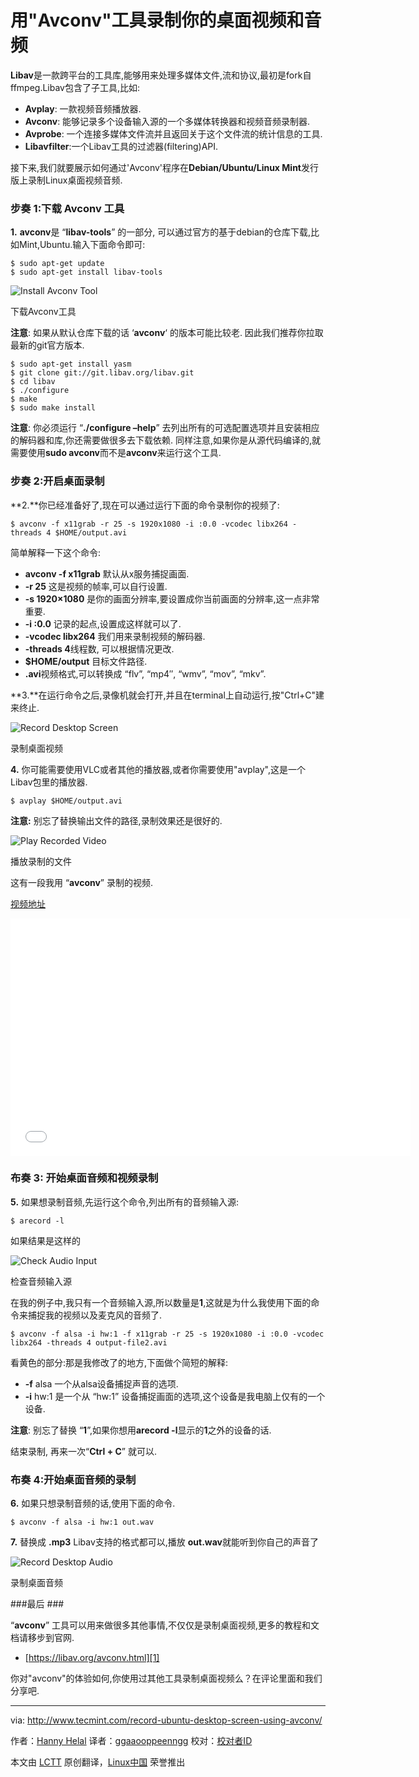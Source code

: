 用"Avconv"工具录制你的桌面视频和音频
================================================================================
**Libav**是一款跨平台的工具库,能够用来处理多媒体文件,流和协议,最初是fork自ffmpeg.Libav包含了子工具,比如:

- **Avplay**: 一款视频音频播放器.
- **Avconv**: 能够记录多个设备输入源的一个多媒体转换器和视频音频录制器.
- **Avprobe**: 一个连接多媒体文件流并且返回关于这个文件流的统计信息的工具.
- **Libavfilter**:一个Libav工具的过滤器(filtering)API.

接下来,我们就要展示如何通过'Avconv'程序在**Debian/Ubuntu/Linux Mint**发行版上录制Linux桌面视频音频.
### 步奏 1:下载 Avconv 工具 ###

**1.** **avconv**是 “**libav-tools**” 的一部分, 可以通过官方的基于debian的仓库下载,比如Mint,Ubuntu.输入下面命令即可:

    $ sudo apt-get update
    $ sudo apt-get install libav-tools

![Install Avconv Tool](http://www.tecmint.com/wp-content/uploads/2014/11/Install-avconv-tool.jpeg)

下载Avconv工具

**注意**: 如果从默认仓库下载的话 ‘**avconv**‘ 的版本可能比较老. 因此我们推荐你拉取最新的git官方版本.

    $ sudo apt-get install yasm
    $ git clone git://git.libav.org/libav.git
    $ cd libav
    $ ./configure
    $ make
    $ sudo make install

**注意**: 你必须运行 “**./configure –help**” 去列出所有的可选配置选项并且安装相应的解码器和库,你还需要做很多去下载依赖.
同样注意,如果你是从源代码编译的,就需要使用**sudo avconv**而不是**avconv**来运行这个工具.

### 步奏 2:开启桌面录制 ###

**2.**你已经准备好了,现在可以通过运行下面的命令录制你的视频了:

    $ avconv -f x11grab -r 25 -s 1920x1080 -i :0.0 -vcodec libx264 -threads 4 $HOME/output.avi

简单解释一下这个命令:

- **avconv -f x11grab** 默认从x服务捕捉画面.
- **-r 25** 这是视频的帧率,可以自行设置.
- **-s 1920×1080** 是你的画面分辨率,要设置成你当前画面的分辨率,这一点非常重要.
- **-i :0.0** 记录的起点,设置成这样就可以了.
- **-vcodec libx264** 我们用来录制视频的解码器.
- **-threads 4**线程数, 可以根据情况更改.
- **$HOME/output** 目标文件路径.
- **.avi**视频格式,可以转换成 “flv”, “mp4″, “wmv”, “mov”, “mkv”.

**3.**在运行命令之后,录像机就会打开,并且在terminal上自动运行,按"Ctrl+C"建来终止. 

![Record Desktop Screen](http://www.tecmint.com/wp-content/uploads/2014/11/Record-Desktop-Screen.jpeg)

录制桌面视频

**4.** 你可能需要使用VLC或者其他的播放器,或者你需要使用"avplay",这是一个Libav包里的播放器.

    $ avplay $HOME/output.avi

**注意:** 别忘了替换输出文件的路径,录制效果还是很好的.

![Play Recorded Video](http://www.tecmint.com/wp-content/uploads/2014/11/Play-Recorded-Video.jpeg)

播放录制的文件

这有一段我用 “**avconv**” 录制的视频.

[视频地址](http://www.youtube.com/embed/g1FEh4wByGE)

<iframe width="640" height="380" frameborder="0" allowfullscreen="allowfullscreen" src="//www.youtube.com/embed/g1FEh4wByGE"></iframe>

### 布奏 3: 开始桌面音频和视频录制 ###

**5.** 如果想录制音频,先运行这个命令,列出所有的音频输入源:

    $ arecord -l

如果结果是这样的

![Check Audio Input](http://www.tecmint.com/wp-content/uploads/2014/11/Check-Audio-Input.png)

检查音频输入源

在我的例子中,我只有一个音频输入源,所以数量是**1**,这就是为什么我使用下面的命令来捕捉我的视频以及麦克风的音频了.

    $ avconv -f alsa -i hw:1 -f x11grab -r 25 -s 1920x1080 -i :0.0 -vcodec libx264 -threads 4 output-file2.avi

看黄色的部分:那是我修改了的地方,下面做个简短的解释:
- **-f** alsa 一个从alsa设备捕捉声音的选项.
- **-i** hw:1 是一个从 “hw:1” 设备捕捉画面的选项,这个设备是我电脑上仅有的一个设备.

**注意**: 别忘了替换 “**1**”,如果你想用**arecord -l**显示的**1**之外的设备的话.

结束录制, 再来一次“**Ctrl + C**” 就可以.

### 布奏 4:开始桌面音频的录制 ###

**6.**  如果只想录制音频的话,使用下面的命令.

    $ avconv -f alsa -i hw:1 out.wav

**7.** 替换成 **.mp3** Libav支持的格式都可以,播放 **out.wav**就能听到你自己的声音了

![Record Desktop Audio](http://www.tecmint.com/wp-content/uploads/2014/11/Record-Desktop-Audio.png)

录制桌面音频

###最后 ###

“**avconv**” 工具可以用来做很多其他事情,不仅仅是录制桌面视频,更多的教程和文档请移步到官网.

- [https://libav.org/avconv.html][1]

你对"avconv"的体验如何,你使用过其他工具录制桌面视频么？在评论里面和我们分享吧.


--------------------------------------------------------------------------------

via: http://www.tecmint.com/record-ubuntu-desktop-screen-using-avconv/

作者：[Hanny Helal][a]
译者：[ggaaooppeenngg](https://github.com/ggaaooppeenngg)
校对：[校对者ID](https://github.com/校对者ID)

本文由 [LCTT](https://github.com/LCTT/TranslateProject) 原创翻译，[Linux中国](http://linux.cn/) 荣誉推出

[a]:http://www.tecmint.com/author/hannyhelal/
[1]:https://libav.org/avconv.html
